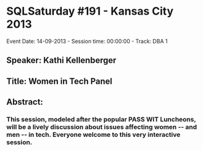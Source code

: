 # SQLSaturday #191 - Kansas City 2013
Event Date: 14-09-2013 - Session time: 00:00:00 - Track: DBA 1
## Speaker: Kathi Kellenberger
## Title: Women in Tech Panel
## Abstract:
### This session, modeled after the popular PASS WIT Luncheons, will be a lively discussion about issues affecting women -- and men -- in tech. Everyone welcome to this very interactive session.
